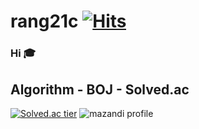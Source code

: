 # rang21c   [![Hits](https://hits.seeyoufarm.com/api/count/incr/badge.svg?url=https%3A%2F%2Fgithub.com%2Frang21c%2Fhit-counter&count_bg=%2354D7C6&title_bg=%23DBB3A9&icon=&icon_color=%23E7E7E7&title=Hits&edge_flat=false)](https://hits.seeyoufarm.com)
### Hi 🎓

## Algorithm - BOJ - Solved.ac
[![Solved.ac tier](http://mazassumnida.wtf/api/v2/generate_badge?boj=rang21c)](https://solved.ac/rang21c)
![mazandi profile](http://mazandi.herokuapp.com/api?handle=rang21c&theme=warm)

